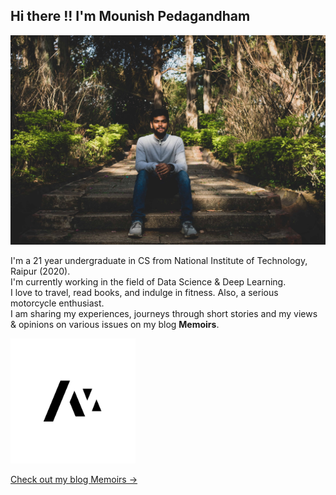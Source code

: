## Hi there !! I'm Mounish Pedagandham  

<!--
**imounish/imounish** is a ✨ _special_ ✨ repository because its `README.md` (this file) appears on your GitHub profile.

Here are some ideas to get you started:

- 🔭 I’m currently working on ...
- 🌱 I’m currently learning ...
- 👯 I’m looking to collaborate on ...
- 🤔 I’m looking for help with ...
- 💬 Ask me about ...
- 📫 How to reach me: ...
- 😄 Pronouns: ...
- ⚡ Fun fact: ...
-->

![Picture of an author](https://github.com/imounish/imounish/blob/master/author.jpg "Author")


I'm a 21 year undergraduate in CS from National Institute of Technology, Raipur (2020).  
I'm currently working in the field of Data Science & Deep Learning.  
I love to travel, read books, and indulge in fitness. Also, a serious motorcycle enthusiast.  
I am sharing my experiences, journeys through short stories and my views & opinions on various issues on my blog **Memoirs**.

<img src="https://github.com/imounish/imounish/blob/master/memoirs_logo.jpg" width="200" href="https://imounish.github.io" alt="Memoirs Logo">  

<a target="_blank" href="https://imounish.github.io" class="btn btn-dark">Check out my blog Memoirs &rarr;</a>

